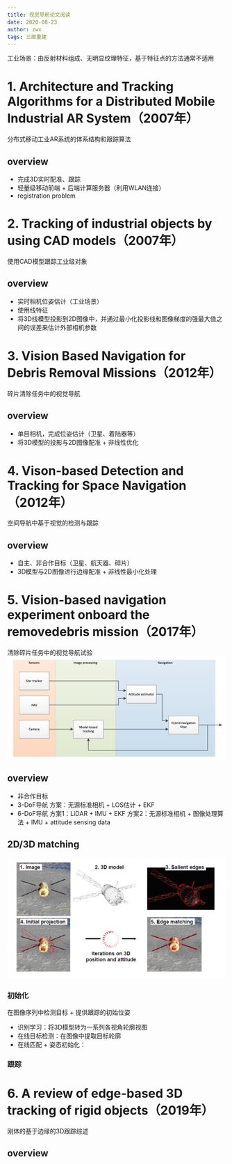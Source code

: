 ```yaml
---
title: 视觉导航论文阅读
date: 2020-08-23
author: zwx
tags: 三维重建
---
```

工业场景：由反射材料组成、无明显纹理特征，基于特征点的方法通常不适用  
# 1. Architecture and Tracking Algorithms for a Distributed Mobile Industrial AR System（2007年）
分布式移动工业AR系统的体系结构和跟踪算法
## overview
- 完成3D实时配准、跟踪
- 轻量级移动前端 + 后端计算服务器（利用WLAN连接）
- registration problem

# 2. Tracking of industrial objects by using CAD models（2007年）
使用CAD模型跟踪工业级对象
## overview
- 实时相机位姿估计（工业场景）
- 使用线特征
- 将3D线模型投影到2D图像中，并通过最小化投影线和图像梯度的强最大值之间的误差来估计外部相机参数

# 3. Vision Based Navigation for Debris Removal Missions（2012年）
碎片清除任务中的视觉导航
## overview
- 单目相机，完成位姿估计（卫星、着陆器等）
- 将3D模型的投影与2D图像配准 + 非线性优化

# 4. Vison-based Detection and Tracking for Space Navigation（2012年）
空间导航中基于视觉的检测与跟踪
## overview
- 自主、非合作目标（卫星、航天器、碎片）
- 3D模型与2D图像进行边缘配准 + 非线性最小化处理

# 5. Vision-based navigation experiment onboard the removedebris mission（2017年）
清除碎片任务中的视觉导航试验
![VBN](https://raw.githubusercontent.com/huhuzwxy/huhuzwxy.github.io/master/assets/images/VBN%20AirBus.png)
## overview
- 非合作目标
- 3-DoF导航 方案：无源标准相机 + LOS估计 + EKF
- 6-DoF导航 方案1：LiDAR + IMU + EKF
                   方案2：无源标准相机 + 图像处理算法 + IMU + attitude sensing data
                   
## 2D/3D matching
![](https://raw.githubusercontent.com/huhuzwxy/huhuzwxy.github.io/master/assets/images/2d%3A3d%20mathcing%20airbus.png)
### 初始化
在图像序列中检测目标 + 提供跟踪的初始位姿

- 识别学习：将3D模型转为一系列各视角轮廓视图
- 在线目标检测：在图像中提取目标轮廓
- 在线匹配 + 姿态初始化：

### 跟踪

# 6. A review of edge-based 3D tracking of rigid objects（2019年）
刚体的基于边缘的3D跟踪综述
## overview


























